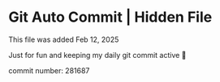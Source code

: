 # Git Auto Commit | Hidden File

This file was added Feb 12, 2025

Just for fun and keeping my daily git commit active 🤪

commit number: 281687
